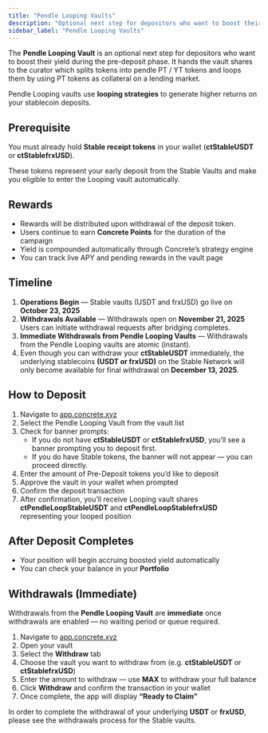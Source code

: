 ```yaml
---
title: "Pendle Looping Vaults"
description: "Optional next step for depositors who want to boost their yield during the pre-deposit phase."
sidebar_label: "Pendle Looping Vaults"
---
```


The **Pendle Looping Vault** is an optional next step for depositors who want to boost their yield during the pre-deposit phase. It hands the vault shares to the curator which splits tokens into pendle PT / YT tokens and loops them by using PT tokens as collateral on a lending market.

Pendle Looping vaults use **looping strategies** to generate higher returns on your stablecoin deposits.

## Prerequisite

You must already hold **Stable receipt tokens** in your wallet (**ctStableUSDT** or **ctStablefrxUSD**).

These tokens represent your early deposit from the Stable Vaults and make you eligible to enter the Looping vault automatically.

## Rewards

- Rewards will be distributed upon withdrawal of the deposit token.
- Users continue to earn **Concrete Points** for the duration of the campaign
- Yield is compounded automatically through Concrete’s strategy engine
- You can track live APY and pending rewards in the vault page

## Timeline

1. **Operations Begin** — Stable vaults (USDT and frxUSD) go live on **October 23, 2025**
2. **Withdrawals Available** — Withdrawals open on **November 21, 2025**
Users can initiate withdrawal requests after bridging completes.
3. **Immediate Withdrawals from Pendle Looping Vaults** — Withdrawals from the Pendle Looping vaults are atomic (instant).
4. Even though you can withdraw your **ctStableUSDT** immediately, the underlying stablecoins **(USDT or frxUSD)** on the Stable Network will only become available for final withdrawal on **December 13, 2025**.

## How to Deposit

1. Navigate to [app.concrete.xyz](https://app.concrete.xyz/)
2. Select the Pendle Looping Vault from the vault list
3. Check for banner prompts:
    - If you do not have **ctStableUSDT** or **ctStablefrxUSD**, you’ll see a banner prompting you to deposit first.
    - If you do have Stable tokens, the banner will not appear — you can proceed directly.
4. Enter the amount of Pre-Deposit tokens you’d like to deposit
5. Approve the vault in your wallet when prompted
6. Confirm the deposit transaction
7. After confirmation, you’ll receive Looping vault shares **ctPendleLoopStableUSDT** and **ctPendleLoopStablefrxUSD** representing your looped position

## After Deposit Completes

- Your position will begin accruing boosted yield automatically
- You can check your balance in your **Portfolio**

## Withdrawals (Immediate)

Withdrawals from the **Pendle Looping Vault** are **immediate** once withdrawals are enabled — no waiting period or queue required.

1. Navigate to [app.concrete.xyz](https://app.concrete.xyz/)
2. Open your vault
3. Select the **Withdraw** tab
4. Choose the vault you want to withdraw from (e.g. **ctStableUSDT** or **ctStablefrxUSD**)
5. Enter the amount to withdraw — use **MAX** to withdraw your full balance
6. Click **Withdraw** and confirm the transaction in your wallet
7. Once complete, the app will display **“Ready to Claim”**

In order to complete the withdrawal of your underlying **USDT** or **frxUSD**, please see the withdrawals process for the Stable vaults.
